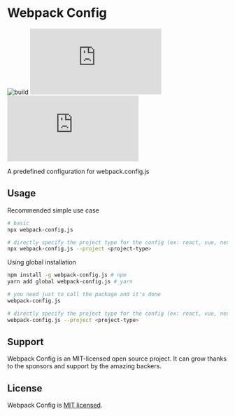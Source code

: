 # Webpack Config

![build](https://github.com/iamando/webpack-config.js/workflows/build/badge.svg)
![license](https://img.shields.io/github/license/iamando/webpack-config.js?color=success)
![release](https://img.shields.io/github/release-date/iamando/webpack-config.js)

A predefined configuration for webpack.config.js

## Usage

Recommended simple use case

```bash
# basic
npx webpack-config.js

# directly specify the project type for the config (ex: react, vue, next , etc...)
npx webpack-config.js --project <project-type>
```

Using global installation

```bash
npm install -g webpack-config.js # npm
yarn add global webpack-config.js # yarn

# you need just to call the package and it's done
webpack-config.js

# directly specify the project type for the config (ex: react, vue, next , etc...)
webpack-config.js --project <project-type>
```

## Support

Webpack Config is an MIT-licensed open source project. It can grow thanks to the sponsors and support by the amazing backers.

## License

Webpack Config is [MIT licensed](LICENSE).

